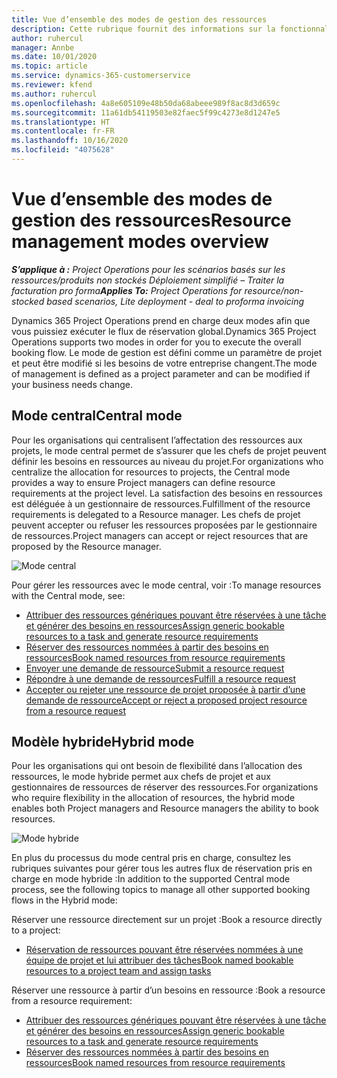 ```yaml
---
title: Vue d’ensemble des modes de gestion des ressources
description: Cette rubrique fournit des informations sur la fonctionnalité Gestion des ressources dans Dynamics 365 Project Operations.
author: ruhercul
manager: Annbe
ms.date: 10/01/2020
ms.topic: article
ms.service: dynamics-365-customerservice
ms.reviewer: kfend
ms.author: ruhercul
ms.openlocfilehash: 4a8e605109e48b50da68abeee989f8ac8d3d659c
ms.sourcegitcommit: 11a61db54119503e82faec5f99c4273e8d1247e5
ms.translationtype: HT
ms.contentlocale: fr-FR
ms.lasthandoff: 10/16/2020
ms.locfileid: "4075628"
---
```

# <a name="resource-management-modes-overview"></a><span data-ttu-id="4b4ba-103">Vue d’ensemble des modes de gestion des ressources</span><span class="sxs-lookup"><span data-stu-id="4b4ba-103">Resource management modes overview</span></span>

<span data-ttu-id="4b4ba-104">_**S’applique à :** Project Operations pour les scénarios basés sur les ressources/produits non stockés Déploiement simplifié – Traiter la facturation pro forma_</span><span class="sxs-lookup"><span data-stu-id="4b4ba-104">_**Applies To:** Project Operations for resource/non-stocked based scenarios, Lite deployment - deal to proforma invoicing_</span></span>


<span data-ttu-id="4b4ba-105">Dynamics 365 Project Operations prend en charge deux modes afin que vous puissiez exécuter le flux de réservation global.</span><span class="sxs-lookup"><span data-stu-id="4b4ba-105">Dynamics 365 Project Operations supports two modes in order for you to execute the overall booking flow.</span></span> <span data-ttu-id="4b4ba-106">Le mode de gestion est défini comme un paramètre de projet et peut être modifié si les besoins de votre entreprise changent.</span><span class="sxs-lookup"><span data-stu-id="4b4ba-106">The mode of management is defined as a project parameter and can be modified if your business needs change.</span></span>    

## <a name="central-mode"></a><span data-ttu-id="4b4ba-107">Mode central</span><span class="sxs-lookup"><span data-stu-id="4b4ba-107">Central mode</span></span>
<span data-ttu-id="4b4ba-108">Pour les organisations qui centralisent l’affectation des ressources aux projets, le mode central permet de s’assurer que les chefs de projet peuvent définir les besoins en ressources au niveau du projet.</span><span class="sxs-lookup"><span data-stu-id="4b4ba-108">For organizations who centralize the allocation for resources to projects, the Central mode provides a way to ensure Project managers can define resource requirements at the project level.</span></span> <span data-ttu-id="4b4ba-109">La satisfaction des besoins en ressources est déléguée à un gestionnaire de ressources.</span><span class="sxs-lookup"><span data-stu-id="4b4ba-109">Fulfillment of the resource requirements is delegated to a Resource manager.</span></span> <span data-ttu-id="4b4ba-110">Les chefs de projet peuvent accepter ou refuser les ressources proposées par le gestionnaire de ressources.</span><span class="sxs-lookup"><span data-stu-id="4b4ba-110">Project managers can accept or reject resources that are proposed by the Resource manager.</span></span>

![Mode central](./media/resource-management-central.png)

<span data-ttu-id="4b4ba-112">Pour gérer les ressources avec le mode central, voir :</span><span class="sxs-lookup"><span data-stu-id="4b4ba-112">To manage resources with the Central mode, see:</span></span>

- [<span data-ttu-id="4b4ba-113">Attribuer des ressources génériques pouvant être réservées à une tâche et générer des besoins en ressources</span><span class="sxs-lookup"><span data-stu-id="4b4ba-113">Assign generic bookable resources to a task and generate resource requirements</span></span>](https://docs.microsoft.com/dynamics365/project-service/assign-generic-bookable-resource)
- [<span data-ttu-id="4b4ba-114">Réserver des ressources nommées à partir des besoins en ressources</span><span class="sxs-lookup"><span data-stu-id="4b4ba-114">Book named resources from resource requirements</span></span>](https://docs.microsoft.com/dynamics365/project-service/book-named-resource)
- [<span data-ttu-id="4b4ba-115">Envoyer une demande de ressource</span><span class="sxs-lookup"><span data-stu-id="4b4ba-115">Submit a resource request</span></span>](https://docs.microsoft.com/dynamics365/project-service/submit-resource-request)
- [<span data-ttu-id="4b4ba-116">Répondre à une demande de ressources</span><span class="sxs-lookup"><span data-stu-id="4b4ba-116">Fulfill a resource request</span></span>](https://docs.microsoft.com/dynamics365/project-service/resource-management-fulfill-requests)
- [<span data-ttu-id="4b4ba-117">Accepter ou rejeter une ressource de projet proposée à partir d’une demande de ressource</span><span class="sxs-lookup"><span data-stu-id="4b4ba-117">Accept or reject a proposed project resource from a resource request</span></span>](https://docs.microsoft.com/dynamics365/project-service/accept-reject-proposed-resource)

## <a name="hybrid-mode"></a><span data-ttu-id="4b4ba-118">Modèle hybride</span><span class="sxs-lookup"><span data-stu-id="4b4ba-118">Hybrid mode</span></span>
<span data-ttu-id="4b4ba-119">Pour les organisations qui ont besoin de flexibilité dans l’allocation des ressources, le mode hybride permet aux chefs de projet et aux gestionnaires de ressources de réserver des ressources.</span><span class="sxs-lookup"><span data-stu-id="4b4ba-119">For organizations who require flexibility in the allocation of resources, the hybrid mode enables both Project managers and Resource managers the ability to book resources.</span></span>

![Mode hybride](./media/resource-management-hybrid.png)

<span data-ttu-id="4b4ba-121">En plus du processus du mode central pris en charge, consultez les rubriques suivantes pour gérer tous les autres flux de réservation pris en charge en mode hybride :</span><span class="sxs-lookup"><span data-stu-id="4b4ba-121">In addition to the supported Central mode process, see the following topics to manage all other supported booking flows in the Hybrid mode:</span></span>

<span data-ttu-id="4b4ba-122">Réserver une ressource directement sur un projet :</span><span class="sxs-lookup"><span data-stu-id="4b4ba-122">Book a resource directly to a project:</span></span>
- [<span data-ttu-id="4b4ba-123">Réservation de ressources pouvant être réservées nommées à une équipe de projet et lui attribuer des tâches</span><span class="sxs-lookup"><span data-stu-id="4b4ba-123">Book named bookable resources to a project team and assign tasks</span></span>](https://docs.microsoft.com/dynamics365/project-service/assign-named-bookable-resource)

<span data-ttu-id="4b4ba-124">Réserver une ressource à partir d’un besoins en ressource :</span><span class="sxs-lookup"><span data-stu-id="4b4ba-124">Book a resource from a resource requirement:</span></span>
- [<span data-ttu-id="4b4ba-125">Attribuer des ressources génériques pouvant être réservées à une tâche et générer des besoins en ressources</span><span class="sxs-lookup"><span data-stu-id="4b4ba-125">Assign generic bookable resources to a task and generate resource requirements</span></span>](https://docs.microsoft.com/dynamics365/project-service/assign-generic-bookable-resource)
- [<span data-ttu-id="4b4ba-126">Réserver des ressources nommées à partir des besoins en ressources</span><span class="sxs-lookup"><span data-stu-id="4b4ba-126">Book named resources from resource requirements</span></span>](https://docs.microsoft.com/dynamics365/project-service/book-named-resource)
